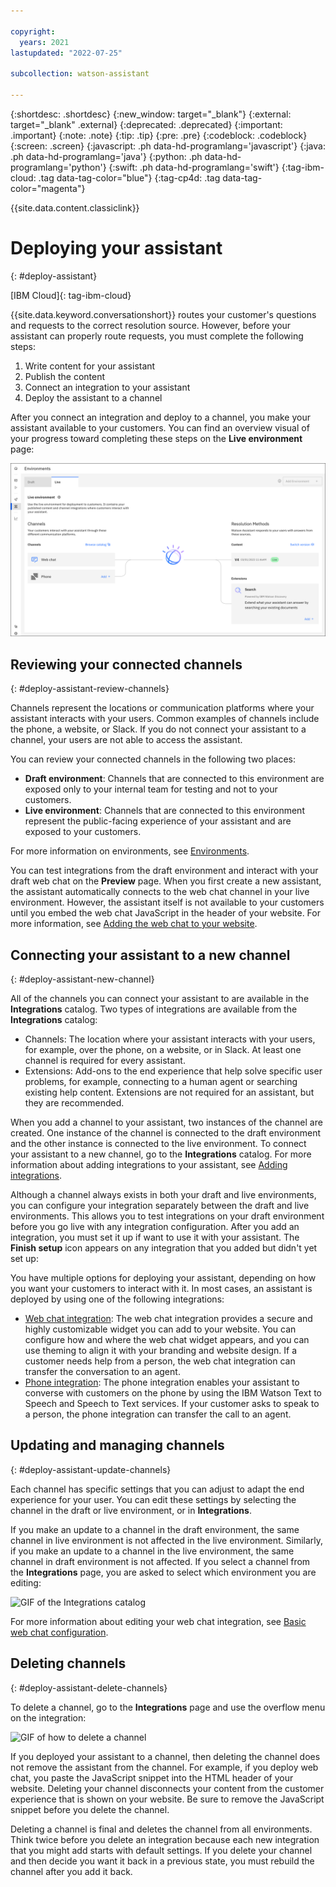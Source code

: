 ```yaml
---

copyright:
  years: 2021
lastupdated: "2022-07-25"

subcollection: watson-assistant

---
```


{:shortdesc: .shortdesc}
{:new_window: target="_blank"}
{:external: target="_blank" .external}
{:deprecated: .deprecated}
{:important: .important}
{:note: .note}
{:tip: .tip}
{:pre: .pre}
{:codeblock: .codeblock}
{:screen: .screen}
{:javascript: .ph data-hd-programlang='javascript'}
{:java: .ph data-hd-programlang='java'}
{:python: .ph data-hd-programlang='python'}
{:swift: .ph data-hd-programlang='swift'}
{:tag-ibm-cloud: .tag data-tag-color="blue"}
{:tag-cp4d: .tag data-tag-color="magenta"}

{{site.data.content.classiclink}}

# Deploying your assistant
{: #deploy-assistant}

[IBM Cloud]{: tag-ibm-cloud}

{{site.data.keyword.conversationshort}} routes your customer's questions and requests to the correct resolution source. However, before your assistant can properly route requests, you must complete the following steps:

1. Write content for your assistant
1. Publish the content
1. Connect an integration to your assistant
1. Deploy the assistant to a channel

After you connect an integration and deploy to a channel, you make your assistant available to your customers. You can find an overview visual of your progress toward completing these steps on the **Live environment** page:

![Image of the Live environment page](images/live-environment-page.png)

## Reviewing your connected channels
{: #deploy-assistant-review-channels}

Channels represent the locations or communication platforms where your assistant interacts with your users. Common examples of channels include the phone, a website, or Slack. If you do not connect your assistant to a channel, your users are not able to access the assistant.

You can review your connected channels in the following two places:

- **Draft environment**: Channels that are connected to this environment are exposed only to your internal team for testing and not to your customers.
- **Live environment**: Channels that are connected to this environment represent the public-facing experience of your assistant and are exposed to your customers.

For more information on environments, see [Environments](https://cloud.ibm.com/docs/watson-assistant?topic=watson-assistant-publish-overview#environments).

You can test integrations from the draft environment and interact with your draft web chat on the **Preview** page. When you first create a new assistant, the assistant automatically connects to the web chat channel in your live environment. However, the assistant itself is not available to your customers until you embed the web chat JavaScript in the header of your website. For more information, see [Adding the web chat to your website](/docs/watson-assistant?topic=watson-assistant-deploy-web-chat).

## Connecting your assistant to a new channel
{: #deploy-assistant-new-channel}

All of the channels you can connect your assistant to are available in the **Integrations** catalog. Two types of integrations are available from the **Integrations** catalog:

- Channels: The location where your assistant interacts with your users, for example, over the phone, on a website, or in Slack. At least one channel is required for every assistant.
- Extensions: Add-ons to the end experience that help solve specific user problems, for example, connecting to a human agent or searching existing help content. Extensions are not required for an assistant, but they are recommended.

When you add a channel to your assistant, two instances of the channel are created. One instance of the channel is connected to the draft environment and the other instance is connected to the live environment. To connect your assistant to a new channel, go to the **Integrations** catalog. For more information about adding integrations to your assistant, see [Adding integrations](/docs/watson-assistant?topic=watson-assistant-deploy-integration-add).

Although a channel always exists in both your draft and live environments, you can configure your integration separately between the draft and live environments. This allows you to test integrations on your draft environment before you go live with any integration configuration. After you add an integration, you must set it up if want to use it with your assistant. The **Finish setup** icon appears on any integration that you added but didn't yet set up:

You have multiple options for deploying your assistant, depending on how you want your customers to interact with it. In most cases, an assistant is deployed by using one of the following integrations:

- [Web chat integration](/docs/watson-assistant?topic=watson-assistant-deploy-web-chat): The web chat integration provides a secure and highly customizable widget you can add to your website. You can configure how and where the web chat widget appears, and you can use theming to align it with your branding and website design. If a customer needs help from a person, the web chat integration can transfer the conversation to an agent.
- [Phone integration](/docs/watson-assistant?topic=watson-assistant-deploy-phone): The phone integration enables your assistant to converse with customers on the phone by using the IBM Watson Text to Speech and Speech to Text services. If your customer asks to speak to a person, the phone integration can transfer the call to an agent.

## Updating and managing channels
{: #deploy-assistant-update-channels}

Each channel has specific settings that you can adjust to adapt the end experience for your user. You can edit these settings by selecting the channel in the draft or live environment, or in **Integrations**.

If you make an update to a channel in the draft environment, the same channel in live environment is not affected in the live environment. Similarly, if you make an update to a channel in the live environment, the same channel in draft environment is not affected. If you select a channel from the **Integrations** page, you are asked to select which environment you are editing:

![GIF of the Integrations catalog](images/integrations-page.gif)

For more information about editing your web chat integration, see [Basic web chat configuration](/docs/watson-assistant?topic=watson-assistant-web-chat-basics).

## Deleting channels
{: #deploy-assistant-delete-channels}

To delete a channel, go to the **Integrations** page and use the overflow menu on the integration:

![GIF of how to delete a channel](images/delete-channel.gif)

If you deployed your assistant to a channel, then deleting the channel does not remove the assistant from the channel. For example, if you deploy web chat, you paste the JavaScript snippet into the HTML header of your website. Deleting your channel disconnects your content from the customer experience that is shown on your website. Be sure to remove the JavaScript snippet before you delete the channel.

Deleting a channel is final and deletes the channel from all environments. Think twice before you delete an integration because each new integration that you might add starts with default settings. If you delete your channel and then decide you want it back in a previous state, you must rebuild the channel after you add it back.
